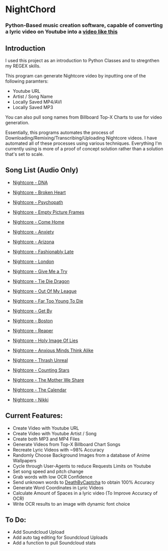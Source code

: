 # NightChord

### Python-Based music creation software, capable of converting a lyric video on Youtube into a [video like this](https://www.youtube.com/watch?v=ZbNzXQX542c)

## Introduction

I used this project as an introduction to Python Classes and to stregnthen my REGEX skills.

This program can generate Nightcore video by inputting one of the following paramters:

 * Youtube URL
 * Artist / Song Name
 * Locally Saved MP4/AVI
 * Locally Saved MP3

You can also pull song names from Billboard Top-X Charts to use for video generation.

Essentially, this programs automates the process of Downloading/Remixing/Transcribing/Uploading Nightcore videos.  I have automated all of these processes using various techniques.  Everything I'm currently using is more of a proof of concept solution rather than a solution that's set to scale.

## Song List (Audio Only)

- [Nightcore - DNA](https://soundcloud.com/user-367430385/nightcore-dna)

- [Nightcore - Broken Heart](https://soundcloud.com/user-367430385/nightcore-broken-heart)

- [Nightcore - Psychopath](https://soundcloud.com/user-367430385/nightcore-psychopath)

- [Nightcore - Empty Picture Frames](https://soundcloud.com/user-367430385/nightcore-empty-picture-frames)

- [Nightcore - Come Home](https://soundcloud.com/user-367430385/nightcore-come-home)

- [Nightcore - Anxiety](https://soundcloud.com/user-367430385/nightcore-anxiety)

- [Nightcore - Arizona](https://soundcloud.com/user-367430385/nightcore-arizona)

- [Nightcore - Fashionably Late](https://soundcloud.com/user-367430385/nightcore-fashionably-late)

- [Nightcore - London](https://soundcloud.com/user-367430385/nightcore-london-1)

- [Nightcore - Give Me a Try](https://soundcloud.com/user-367430385/nightcore-give-me-a-try)

- [Nightcore - Tie Die Dragon](https://soundcloud.com/user-367430385/nightcore-tie-die-dragon)

- [Nightcore - Out Of My League](https://soundcloud.com/user-367430385/nightcore-out-of-my-league)

- [Nightcore - Far Too Young To Die](https://soundcloud.com/user-367430385/nightcore-far-too-young-to-die)

- [Nightcore - Get By](https://soundcloud.com/user-367430385/nightcore-get-by)

- [Nightcore - Boston](https://soundcloud.com/user-367430385/nightcore-boston)

- [Nightcore - Reaper](https://soundcloud.com/user-367430385/nightcore-reaper)

- [Nightcore - Holy Image Of Lies](https://soundcloud.com/user-367430385/nightcore-holy-image-of-lies)

- [Nightcore - Anxious Minds Think Alike](https://soundcloud.com/user-367430385/nightcore-anxious-minds-think-alike)

- [Nightcore - Thrash Unreal](https://soundcloud.com/user-367430385/nightcore-thrash-unreal)

- [Nightcore - Counting Stars](https://soundcloud.com/user-367430385/nightcore-counting-stars)

- [Nightcore - The Mother We Share](https://soundcloud.com/user-367430385/nightcore-the-mother-we-share)

- [Nightcore - The Calendar](https://soundcloud.com/user-367430385/the-calendar-panic-at-the-disco)

- [Nightcore - Nikki](https://soundcloud.com/user-367430385/nightcore-nikki)

## Current Features:

* Create Video with Youtube URL
* Create Video with Youtube Artist / Song
* Create both MP3 and MP4 Files
* Generate Videos from Top-X Billboard Chart Songs
* Recreate Lyric Videos with ~98% Accuracy
* Randomly Choose Background Images from a database of Anime Wallpapers
* Cycle through User-Agents to reduce Requests Limits on Youtube
* Set song speed and pitch change
* Grab words with low OCR Confidence
* Send unknown words to [DeathByCaptcha](http://www.deathbycaptcha.com/) to obtain 100% Accuracy
* Generate Word Coordinates in Lyric Videos
* Calculate Amount of Spaces in a lyric video (To Improve Accuracy of OCR)
* Write OCR results to an image with dynamic font choice

## To Do:

* Add Soundcloud Upload
* Add auto tag editing for Soundcloud Uploads
* Add a function to pull Soundcloud stats

